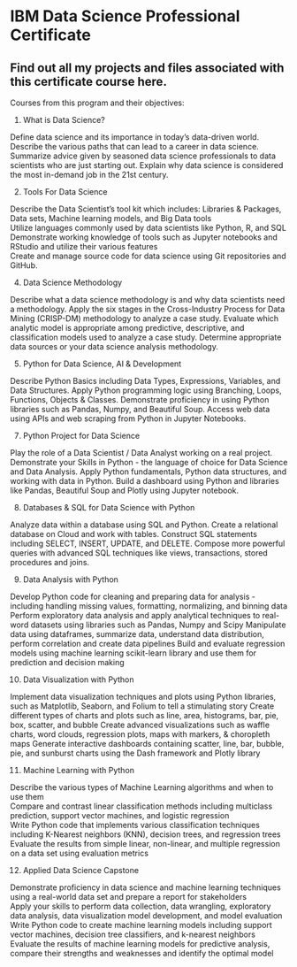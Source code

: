 # IBM Data Science Professional Certificate

## Find out all my projects and files associated with this certificate course here.

Courses from this program and their objectives:

1. What is Data Science?

Define data science and its importance in today’s data-driven world.
Describe the various paths that can lead to a career in data science.
Summarize  advice given by seasoned data science professionals to data scientists who are just starting out. 
Explain why data science is considered the most in-demand job in the 21st century.
   
2. Tools For Data Science

Describe the Data Scientist’s tool kit which includes: Libraries & Packages, Data sets, Machine learning models, and Big Data tools   
Utilize languages commonly used by data scientists like Python, R, and SQL   
Demonstrate working knowledge of tools such as Jupyter notebooks and RStudio and utilize their various features    
Create and manage source code for data science using Git repositories and GitHub.   
   
4. Data Science Methodology

Describe what a data science methodology is and why data scientists need a methodology.
Apply the six stages in the Cross-Industry Process for Data Mining (CRISP-DM) methodology to analyze a case study.
Evaluate which analytic model is appropriate among predictive, descriptive, and classification models used to analyze a case study.
Determine appropriate data sources or your data science analysis methodology.

5. Python for Data Science, AI & Development

Describe Python Basics including Data Types, Expressions, Variables, and Data Structures.
Apply Python programming logic using Branching, Loops, Functions, Objects & Classes.
Demonstrate proficiency in using Python libraries such as Pandas, Numpy, and Beautiful Soup.
Access web data using APIs and web scraping from Python in Jupyter Notebooks.  

7. Python Project for Data Science

Play the role of a Data Scientist / Data Analyst working on a real project.
Demonstrate your Skills in Python - the language of choice for Data Science and Data Analysis. 
Apply Python fundamentals, Python data structures, and working with data in Python.
Build a dashboard using Python and libraries like Pandas, Beautiful Soup and Plotly using Jupyter notebook.

8. Databases & SQL for Data Science with Python

Analyze data within a database using SQL and Python.
Create a relational database on Cloud and work with tables.
Construct SQL statements including SELECT, INSERT, UPDATE, and DELETE.
Compose more powerful queries with advanced SQL techniques like views, transactions, stored procedures and joins.

9. Data Analysis with Python

Develop Python code for cleaning and preparing data for analysis - including handling missing values, formatting, normalizing, and binning data
Perform exploratory data analysis and apply analytical techniques to real-word datasets using libraries such as Pandas, Numpy and Scipy
Manipulate data using dataframes, summarize data, understand data distribution, perform correlation and create data pipelines
Build and evaluate regression models using machine learning scikit-learn library and use them for prediction and decision making

10. Data Visualization with Python

Implement data visualization techniques and plots using Python libraries, such as Matplotlib, Seaborn, and Folium to tell a stimulating story
Create different types of charts and plots such as line, area, histograms, bar, pie, box, scatter, and bubble
Create advanced visualizations such as waffle charts, word clouds, regression plots, maps with markers, & choropleth maps
Generate interactive dashboards containing scatter, line, bar, bubble, pie, and sunburst charts using the Dash framework and Plotly library

11. Machine Learning with Python

Describe the various types of Machine Learning algorithms and when to use them  
Compare and contrast linear classification methods including multiclass prediction, support vector machines, and logistic regression  
Write Python code that implements various classification techniques including K-Nearest neighbors (KNN), decision trees, and regression trees 
Evaluate the results from simple linear, non-linear, and multiple regression on a data set using evaluation metrics   

12. Applied Data Science Capstone

Demonstrate proficiency in data science and machine learning techniques using a real-world data set and prepare a report for stakeholders   
Apply your skills to perform data collection, data wrangling, exploratory data analysis, data visualization model development, and model evaluation
Write Python code to create machine learning models including support vector machines, decision tree classifiers, and k-nearest neighbors  
Evaluate the results of machine learning models for predictive analysis, compare their strengths and weaknesses and identify the optimal model   
